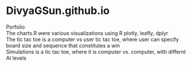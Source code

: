 # DivyaGSun.github.io

Porfolio <br />
The charts.R were various visualizations using R plotly, leafly, dplyr <br />
The tic tac toe is a computer vs user tic tac toe, where user can specify board size and sequence that constitutes a win <br />
Simulations is a tic tac toe, where it is computer vs. computer, with differnt AI levels
